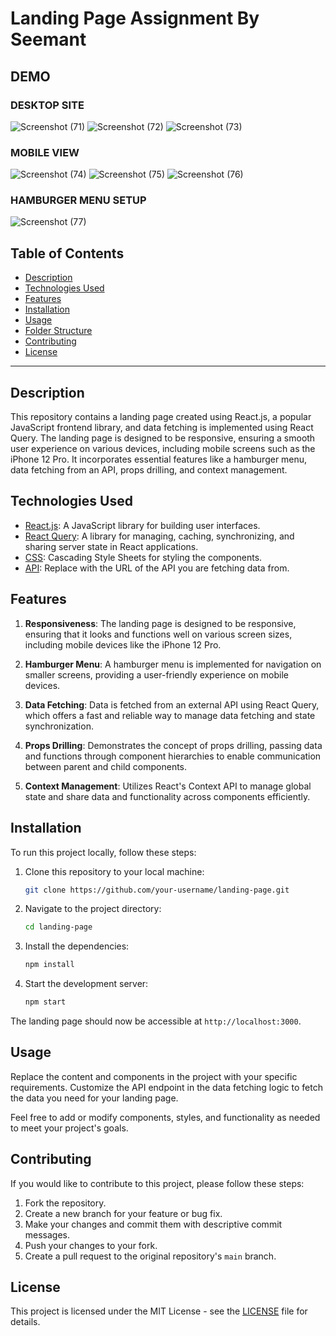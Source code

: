 # Landing Page Assignment By Seemant

## DEMO 
### DESKTOP SITE
![Screenshot (71)](https://github.com/Seemant9118/graphene-assignment/assets/71726668/04f98985-d4f5-4151-9a7d-b7c6f39be5cb)
![Screenshot (72)](https://github.com/Seemant9118/graphene-assignment/assets/71726668/0e3dd81a-b809-4640-986c-4a17cf33f98c)
![Screenshot (73)](https://github.com/Seemant9118/graphene-assignment/assets/71726668/dc54257f-517b-488b-a97b-03fb25f07645)

### MOBILE VIEW
![Screenshot (74)](https://github.com/Seemant9118/graphene-assignment/assets/71726668/42011925-8e41-4647-a1c1-4c78aaa7b57e)
![Screenshot (75)](https://github.com/Seemant9118/graphene-assignment/assets/71726668/82c48e25-fded-44eb-b05d-516537cdd001)
![Screenshot (76)](https://github.com/Seemant9118/graphene-assignment/assets/71726668/dc0b1f2e-51e2-4111-9487-2d219b519a3a)
### HAMBURGER MENU SETUP
![Screenshot (77)](https://github.com/Seemant9118/graphene-assignment/assets/71726668/db82aa9d-56aa-4884-9364-f1df70d4574d)

## Table of Contents

- [Description](#description)
- [Technologies Used](#technologies-used)
- [Features](#features)
- [Installation](#installation)
- [Usage](#usage)
- [Folder Structure](#folder-structure)
- [Contributing](#contributing)
- [License](#license)

---

## Description

This repository contains a landing page created using React.js, a popular JavaScript frontend library, and data fetching is implemented using React Query. The landing page is designed to be responsive, ensuring a smooth user experience on various devices, including mobile screens such as the iPhone 12 Pro. It incorporates essential features like a hamburger menu, data fetching from an API, props drilling, and context management.

## Technologies Used

- [React.js](https://reactjs.org/): A JavaScript library for building user interfaces.
- [React Query](https://react-query.tanstack.com/): A library for managing, caching, synchronizing, and sharing server state in React applications.
- [CSS](https://developer.mozilla.org/en-US/docs/Web/CSS): Cascading Style Sheets for styling the components.
- [API](https://example-api.com): Replace with the URL of the API you are fetching data from.

## Features

1. **Responsiveness**: The landing page is designed to be responsive, ensuring that it looks and functions well on various screen sizes, including mobile devices like the iPhone 12 Pro.

2. **Hamburger Menu**: A hamburger menu is implemented for navigation on smaller screens, providing a user-friendly experience on mobile devices.

3. **Data Fetching**: Data is fetched from an external API using React Query, which offers a fast and reliable way to manage data fetching and state synchronization.

4. **Props Drilling**: Demonstrates the concept of props drilling, passing data and functions through component hierarchies to enable communication between parent and child components.

5. **Context Management**: Utilizes React's Context API to manage global state and share data and functionality across components efficiently.

## Installation

To run this project locally, follow these steps:

1. Clone this repository to your local machine:

   ```bash
   git clone https://github.com/your-username/landing-page.git
   ```

2. Navigate to the project directory:

   ```bash
   cd landing-page
   ```

3. Install the dependencies:

   ```bash
   npm install
   ```

4. Start the development server:

   ```bash
   npm start
   ```

The landing page should now be accessible at `http://localhost:3000`.

## Usage

Replace the content and components in the project with your specific requirements. Customize the API endpoint in the data fetching logic to fetch the data you need for your landing page.

Feel free to add or modify components, styles, and functionality as needed to meet your project's goals.


## Contributing

If you would like to contribute to this project, please follow these steps:

1. Fork the repository.
2. Create a new branch for your feature or bug fix.
3. Make your changes and commit them with descriptive commit messages.
4. Push your changes to your fork.
5. Create a pull request to the original repository's `main` branch.

## License

This project is licensed under the MIT License - see the [LICENSE](LICENSE) file for details.
